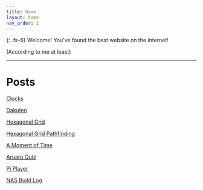 ```yaml
---
title: Home
layout: home
nav_order: 1
---
```


{: .fs-6}
Welcome! You've found the best website on the internet!

(According to me at least)

---

# Posts

[Clocks](pages/clocks)

[Dakuten](pages/dakuten)

[Hexagonal Grid](pages/hex)

[Hexagonal Grid Pathfinding](pages/hex2)

[A Moment of Time](pages/moment)

[Aruaru Quiz](pages/aruaru)

[Pi Player](pages/pixels)

[NAS Build Log](pages/nas)